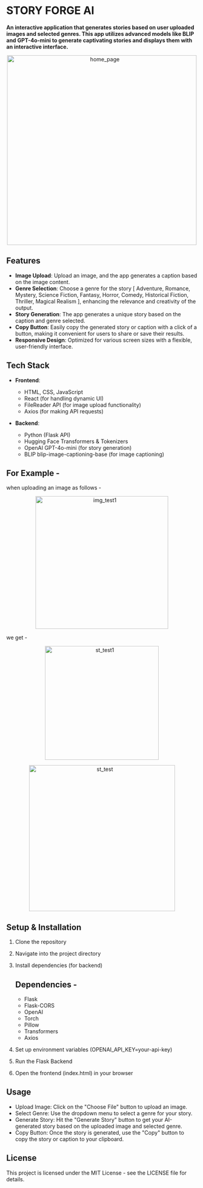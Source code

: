 # STORY FORGE AI

**An interactive application that generates stories based on user uploaded images and selected genres. This app utilizes advanced models like BLIP and GPT-4o-mini to generate captivating stories and displays them with an interactive interface.**

<p align='center'>
<img width="500" alt="home_page" src="https://github.com/user-attachments/assets/2f864309-715a-4173-bdd9-f7d0b137f106">
</p>

## Features

- **Image Upload**: Upload an image, and the app generates a caption based on the image content.
- **Genre Selection**: Choose a genre for the story [ Adventure, Romance, Mystery, Science Fiction, Fantasy, Horror, Comedy, Historical Fiction, Thriller, Magical Realism ], enhancing the relevance and creativity of the output.
- **Story Generation**: The app generates a unique story based on the caption and genre selected.
- **Copy Button**: Easily copy the generated story or caption with a click of a button, making it convenient for users to share or save their results.
- **Responsive Design**: Optimized for various screen sizes with a flexible, user-friendly interface.

  
## Tech Stack

- **Frontend**: 
  - HTML, CSS, JavaScript
  - React (for handling dynamic UI)
  - FileReader API (for image upload functionality)
  - Axios (for making API requests)

- **Backend**:
  - Python (Flask API)
  - Hugging Face Transformers & Tokenizers
  - OpenAI GPT-4o-mini (for story generation)
  - BLIP blip-image-captioning-base (for image captioning)

## For Example - 
when uploading an image as follows - 
<p align='center'>
<img width="350" alt="img_test1" src="https://github.com/user-attachments/assets/5b602276-e738-49c4-8b61-f64a1f433710">
</p>

we get - 
    
<p align='center'>
  <img width="300" alt="st_test1" src="https://github.com/user-attachments/assets/cd65fd04-37bf-4c7a-857c-a525ce111660">
</p>
 <p align='center'>
   <img width="385" alt="st_test" src="https://github.com/user-attachments/assets/a71ebd19-f819-44b3-ab34-7a5a6069f86b">
</p>


## Setup & Installation

1. Clone the repository
2. Navigate into the project directory
3. Install dependencies (for backend) 
   ## Dependencies -
   - Flask
   - Flask-CORS
   - OpenAI
   - Torch
   - Pillow
   - Transformers
   - Axios
     
4. Set up environment variables (OPENAI_API_KEY=your-api-key)
5. Run the Flask Backend
6. Open the frontend (index.html) in your browser

## Usage
- Upload Image: Click on the "Choose File" button to upload an image.
- Select Genre: Use the dropdown menu to select a genre for your story.
- Generate Story: Hit the "Generate Story" button to get your AI-generated story based on the uploaded image and selected genre.
- Copy Button: Once the story is generated, use the "Copy" button to copy the story or caption to your clipboard.

## License
This project is licensed under the MIT License - see the LICENSE file for details.





